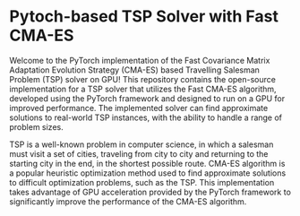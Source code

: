 # Pytoch-based TSP Solver with Fast CMA-ES

Welcome to the PyTorch implementation of the Fast Covariance Matrix Adaptation Evolution Strategy (CMA-ES) based Travelling Salesman Problem (TSP) solver on GPU! This repository contains the open-source implementation for a TSP solver that utilizes the Fast CMA-ES algorithm, developed using the PyTorch framework and designed to run on a GPU for improved performance. The implemented solver can find approximate solutions to real-world TSP instances, with the ability to handle a range of problem sizes.

TSP is a well-known problem in computer science, in which a salesman must visit a set of cities, traveling from city to city and returning to the starting city in the end, in the shortest possible route. CMA-ES algorithm is a popular heuristic optimization method used to find approximate solutions to difficult optimization problems, such as the TSP. This implementation takes advantage of GPU acceleration provided by the PyTorch framework to significantly improve the performance of the CMA-ES algorithm.
